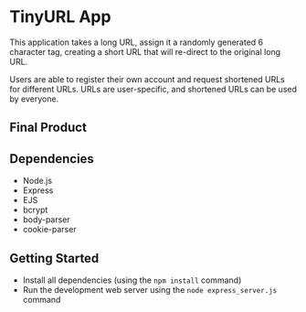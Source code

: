 # TinyURL App 

This application takes a long URL, assign it a randomly generated 6 character tag, creating a short URL that will re-direct to the original long URL. 

Users are able to register their own account and request shortened URLs for different URLs. URLs are user-specific, and shortened URLs can be used by everyone. 

## Final Product 


## Dependencies 

- Node.js
- Express 
- EJS
- bcrypt 
- body-parser
- cookie-parser

## Getting Started 

- Install all dependencies (using the `npm install` command)
- Run the development web server using the `node express_server.js` command 
